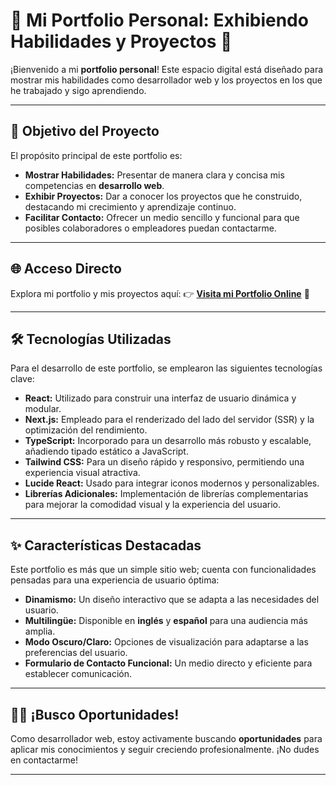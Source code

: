# 💼 Mi Portfolio Personal: Exhibiendo Habilidades y Proyectos 🚀

¡Bienvenido a mi **portfolio personal**! Este espacio digital está diseñado para mostrar mis habilidades como desarrollador web y los proyectos en los que he trabajado y sigo aprendiendo.

---

## 🎯 Objetivo del Proyecto

El propósito principal de este portfolio es:

* **Mostrar Habilidades:** Presentar de manera clara y concisa mis competencias en **desarrollo web**.
* **Exhibir Proyectos:** Dar a conocer los proyectos que he construido, destacando mi crecimiento y aprendizaje continuo.
* **Facilitar Contacto:** Ofrecer un medio sencillo y funcional para que posibles colaboradores o empleadores puedan contactarme.

---

## 🌐 Acceso Directo

Explora mi portfolio y mis proyectos aquí:
👉 **[Visita mi Portfolio Online](https://my-portfolio-eight-kappa-72.vercel.app/)** 🔗

---

## 🛠️ Tecnologías Utilizadas

Para el desarrollo de este portfolio, se emplearon las siguientes tecnologías clave:

* **React:** Utilizado para construir una interfaz de usuario dinámica y modular.
* **Next.js:** Empleado para el renderizado del lado del servidor (SSR) y la optimización del rendimiento.
* **TypeScript:** Incorporado para un desarrollo más robusto y escalable, añadiendo tipado estático a JavaScript.
* **Tailwind CSS:** Para un diseño rápido y responsivo, permitiendo una experiencia visual atractiva.
* **Lucide React:** Usado para integrar iconos modernos y personalizables.
* **Librerías Adicionales:** Implementación de librerías complementarias para mejorar la comodidad visual y la experiencia del usuario.

---

## ✨ Características Destacadas

Este portfolio es más que un simple sitio web; cuenta con funcionalidades pensadas para una experiencia de usuario óptima:

* **Dinamismo:** Un diseño interactivo que se adapta a las necesidades del usuario.
* **Multilingüe:** Disponible en **inglés** y **español** para una audiencia más amplia.
* **Modo Oscuro/Claro:** Opciones de visualización para adaptarse a las preferencias del usuario.
* **Formulario de Contacto Funcional:** Un medio directo y eficiente para establecer comunicación.

---

## 🙋‍♂️ ¡Busco Oportunidades!

Como desarrollador web, estoy activamente buscando **oportunidades** para aplicar mis conocimientos y seguir creciendo profesionalmente. ¡No dudes en contactarme!

---
